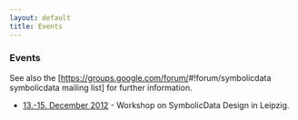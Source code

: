 ```yaml
---
layout: default
title: Events
---
```


### Events

See also the [<https://groups.google.com/forum/>\#!forum/symbolicdata symbolicdata mailing list] for further information.

-   [13.-15. December 2012](Events.2012-12-13 "wikilink") - Workshop on SymbolicData Design in Leipzig.

